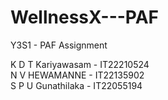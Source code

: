 # WellnessX---PAF
Y3S1 - PAF Assignment

K D T Kariyawasam - IT22210524
<br>N V HEWAMANNE - IT22135902
<br>S P U Gunathilaka - IT22055194
